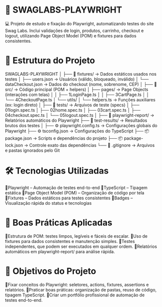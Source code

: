 # 🧪 SWAGLABS-PLAYWRIGHT

💻 Projeto de estudo e fixação do Playwright, automatizando testes do site Swag Labs.
Inclui validações de login, produtos, carrinho, checkout e logout, utilizando Page Object Model (POM) e fixtures para dados consistentes.

# 📂 Estrutura do Projeto

SWAGLABS-PLAYWRIGHT
│
├── 📁 fixtures/                     → Dados estáticos usados nos testes
│   ├── users.json                  → Usuários (válido, bloqueado, inválido)
│   └── dataCheckout.json           → Dados do checkout (nome, sobrenome, CEP)
│
├── 📁 src/                          → Código principal (POM + helpers)
│   ├── pages/                      → Page Objects (interações com telas)
│   │   ├── 1LoginPage.ts
│   │   ├── 3CartPage.ts
│   │   └── 4CheckoutPage.ts
│   └── utils/
│       └── helpers.ts              → Funções auxiliares (ex: login direto)
│
├── 📁 tests/                        → Arquivos de teste (specs)
│   ├── 01login.spec.ts
│   ├── 02home.spec.ts
│   ├── 03cart.spec.ts
│   ├── 04checkout.spec.ts
│   └── 05logout.spec.ts
│
├── 📁 playwright-report/            → Relatórios automáticos do Playwright
├── 📁 test-results/                 → Resultados brutos dos testes
│
├── ⚙️ playwright.config.ts          → Configurações globais do Playwright
├── ⚙️ tsconfig.json                 → Configurações do TypeScript
├── 📦 package.json                  → Scripts e dependências do projeto
├── 📦 package-lock.json             → Controle exato das dependências
└── 🚫 .gitignore                     → Arquivos e pastas ignorados pelo Git

# 🛠 Tecnologias Utilizadas

🔹Playwright – Automação de testes end-to-end
🔹TypeScript – Tipagem estática
🔹Page Object Model (POM) – Organização de código por tela
🔹Fixtures – Dados estáticos para testes consistentes
🔹Badges – Visualização rápida do status e tecnologias


# 📌 Boas Práticas Aplicadas

🔸Estrutura de POM: testes limpos, legíveis e fáceis de escalar.
🔸Uso de fixtures para dados consistentes e manutenção simples.
🔸Testes independentes, que podem ser executados em qualquer ordem.
🔸Relatórios automáticos em playwright-report/ para análise rápida.


# 🎯 Objetivos do Projeto

🔹Fixar conceitos do Playwright: seletores, actions, fixtures, assertions e relatórios.
🔹Praticar boas práticas: organização de pastas, reuso de código, tipagem TypeScript.
🔹Criar um portfólio profissional de automação de testes end-to-end.